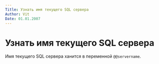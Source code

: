 ```yaml
---
Title: Узнать имя текущего SQL сервера
Author: Vit
Date: 01.01.2007
---
```



Узнать имя текущего SQL сервера
===============================

Имя текущего SQL сервера ханится в переменной `@@servername`.
